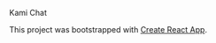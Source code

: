 Kami Chat

This project was bootstrapped with [Create React App](https://github.com/facebookincubator/create-react-app).